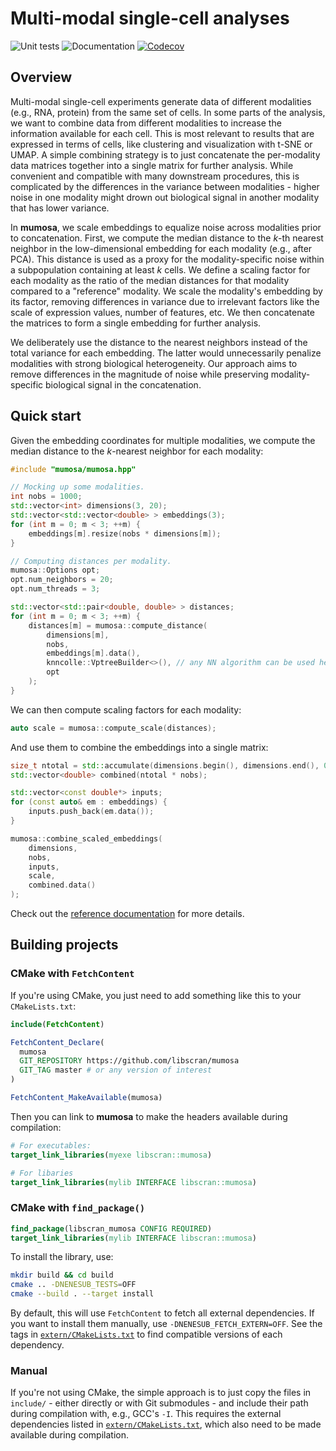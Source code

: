 # Multi-modal single-cell analyses

![Unit tests](https://github.com/libscran/mumosa/actions/workflows/run-tests.yaml/badge.svg)
![Documentation](https://github.com/libscran/mumosa/actions/workflows/doxygenate.yaml/badge.svg)
[![Codecov](https://codecov.io/gh/libscran/mumosa/graph/badge.svg?token=6lt7ykKjoH)](https://codecov.io/gh/libscran/mumosa)

## Overview

Multi-modal single-cell experiments generate data of different modalities (e.g., RNA, protein) from the same set of cells.
In some parts of the analysis, we want to combine data from different modalities to increase the information available for each cell.
This is most relevant to results that are expressed in terms of cells, like clustering and visualization with t-SNE or UMAP.
A simple combining strategy is to just concatenate the per-modality data matrices together into a single matrix for further analysis.
While convenient and compatible with many downstream procedures, this is complicated by the differences in the variance between modalities - 
higher noise in one modality might drown out biological signal in another modality that has lower variance.

In **mumosa**, we scale embeddings to equalize noise across modalities prior to concatenation.
First, we compute the median distance to the $k$-th nearest neighbor in the low-dimensional embedding for each modality (e.g., after PCA).
This distance is used as a proxy for the modality-specific noise within a subpopulation containing at least $k$ cells.
We define a scaling factor for each modality as the ratio of the median distances for that modality compared to a "reference" modality.
We scale the modality's embedding by its factor, removing differences in variance due to irrelevant factors like the scale of expression values, number of features, etc.
We then concatenate the matrices to form a single embedding for further analysis.

We deliberately use the distance to the nearest neighbors instead of the total variance for each embedding.
The latter would unnecessarily penalize modalities with strong biological heterogeneity.
Our approach aims to remove differences in the magnitude of noise while preserving modality-specific biological signal in the concatenation.

## Quick start

Given the embedding coordinates for multiple modalities, we compute the median distance to the $k$-nearest neighbor for each modality: 

```cpp
#include "mumosa/mumosa.hpp"

// Mocking up some modalities.
int nobs = 1000;
std::vector<int> dimensions(3, 20);
std::vector<std::vector<double> > embeddings(3);
for (int m = 0; m < 3; ++m) {
    embeddings[m].resize(nobs * dimensions[m]);
}

// Computing distances per modality.
mumosa::Options opt;
opt.num_neighbors = 20;
opt.num_threads = 3;

std::vector<std::pair<double, double> > distances;
for (int m = 0; m < 3; ++m) {
    distances[m] = mumosa::compute_distance(
        dimensions[m],
        nobs,
        embeddings[m].data(),
        knncolle::VptreeBuilder<>(), // any NN algorithm can be used here.
        opt
    );
}
```

We can then compute scaling factors for each modality:

```cpp
auto scale = mumosa::compute_scale(distances);
```

And use them to combine the embeddings into a single matrix:

```cpp
size_t ntotal = std::accumulate(dimensions.begin(), dimensions.end(), 0);
std::vector<double> combined(ntotal * nobs);

std::vector<const double*> inputs;
for (const auto& em : embeddings) {
    inputs.push_back(em.data());
}

mumosa::combine_scaled_embeddings(
    dimensions,
    nobs,
    inputs,
    scale,
    combined.data()
);
```

Check out the [reference documentation](https://libscran.github.io/mumosa) for more details.

## Building projects

### CMake with `FetchContent`

If you're using CMake, you just need to add something like this to your `CMakeLists.txt`:

```cmake
include(FetchContent)

FetchContent_Declare(
  mumosa
  GIT_REPOSITORY https://github.com/libscran/mumosa
  GIT_TAG master # or any version of interest
)

FetchContent_MakeAvailable(mumosa)
```

Then you can link to **mumosa** to make the headers available during compilation:

```cmake
# For executables:
target_link_libraries(myexe libscran::mumosa)

# For libaries
target_link_libraries(mylib INTERFACE libscran::mumosa)
```

### CMake with `find_package()`

```cmake
find_package(libscran_mumosa CONFIG REQUIRED)
target_link_libraries(mylib INTERFACE libscran::mumosa)
```

To install the library, use:

```sh
mkdir build && cd build
cmake .. -DNENESUB_TESTS=OFF
cmake --build . --target install
```

By default, this will use `FetchContent` to fetch all external dependencies.
If you want to install them manually, use `-DNENESUB_FETCH_EXTERN=OFF`.
See the tags in [`extern/CMakeLists.txt`](extern/CMakeLists.txt) to find compatible versions of each dependency.

### Manual

If you're not using CMake, the simple approach is to just copy the files in `include/` - either directly or with Git submodules - and include their path during compilation with, e.g., GCC's `-I`.
This requires the external dependencies listed in [`extern/CMakeLists.txt`](extern/CMakeLists.txt), which also need to be made available during compilation.
